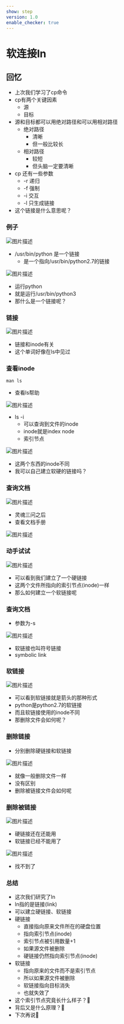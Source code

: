 ```yaml
---
show: step
version: 1.0
enable_checker: true
---
```


# 软连接ln

## 回忆

- 上次我们学习了cp命令
- cp有两个关键因素
	- 源
	- 目标
- 源和目标都可以用绝对路径和可以用相对路径
	- 绝对路径
		- 清晰
		- 但一般比较长
	- 相对路径
		- 较短
		- 但头脑一定要清晰
- cp 还有一些参数
	- -r 递归
	- -f 强制
	- -i 交互
	- -l 只生成链接
- 这个链接是什么意思呢？

### 例子

![图片描述](https://doc.shiyanlou.com/courses/uid1190679-20220914-1663135201101)

- /usr/bin/python 是一个链接
	- 是一个指向/usr/bin/python2.7的链接

![图片描述](https://doc.shiyanlou.com/courses/uid1190679-20220914-1663135225246)

- 运行python
- 就是运行/usr/bin/python3
- 那什么是一个链接呢？

### 链接

![图片描述](https://doc.shiyanlou.com/courses/uid1190679-20220914-1663135971983)

- 链接和inode有关
- 这个单词好像在ls中见过

### 查看inode

```
man ls
```

- 查看ls帮助

![图片描述](https://doc.shiyanlou.com/courses/uid1190679-20220914-1663135368815)

- ls -i 
	- 可以查询到文件的inode
	- inode就是index node
	- 索引节点

![图片描述](https://doc.shiyanlou.com/courses/uid1190679-20220914-1663135820024)

- 这两个东西的inode不同
- 我可以自己建立软硬的链接吗？

### 查询文档

![图片描述](https://doc.shiyanlou.com/courses/uid1190679-20220914-1663136426053)

- 灵魂三问之后
- 查看文档手册

![图片描述](https://doc.shiyanlou.com/courses/uid1190679-20220914-1663136387810)

### 动手试试

![图片描述](https://doc.shiyanlou.com/courses/uid1190679-20220914-1663136578600)

- 可以看到我们建立了一个硬链接
- 这两个文件所指向的索引节点(inode)一样
- 那么如何建立一个软链接呢

### 查询文档

- 参数为-s

![图片描述](https://doc.shiyanlou.com/courses/uid1190679-20220914-1663136713582)

- 软链接也叫符号链接
- symbolic link

### 软链接

![图片描述](https://doc.shiyanlou.com/courses/uid1190679-20220914-1663136825827)

- 可以看到软链接就是箭头的那种形式
- python是python2.7的软链接
- 而且软链接使用的inode不同
- 那删除文件会如何呢？

### 删除链接

- 分别删除硬链接和软链接

![图片描述](https://doc.shiyanlou.com/courses/uid1190679-20220914-1663137559200)

- 就像一般删除文件一样
- 没有区别
- 删除被链接文件会如何呢

### 删除被链接

![图片描述](https://doc.shiyanlou.com/courses/uid1190679-20220914-1663137635548)

- 硬链接还在还能用
- 软链接已经不能用了

![图片描述](https://doc.shiyanlou.com/courses/uid1190679-20220914-1663137683556)

- 找不到了

### 总结 
- 这次我们研究了ln
- ln指的是链接(link)
- 可以建立硬链接、软链接
- 硬链接
	- 直接指向原来文件所在的硬盘位置
	- 指向索引节点(inode)
	- 索引节点被引用数量+1
	- 如果源文件被删除
	- 硬链接仍然指向索引节点(inode)
- 软链接
	- 指向原来的文件而不是索引节点
	- 所以如果源文件被删除
	- 软链接指向目标消失
	- 也就失效了
- 这个索引节点究竟长什么样子？🤔
- 背后又是什么原理？🤔
- 下次再说👋
